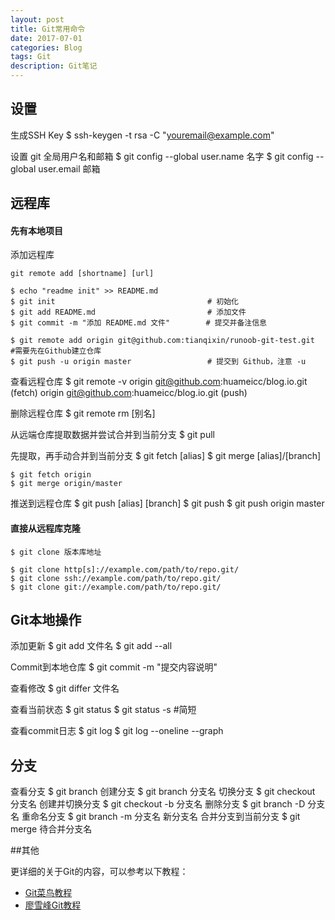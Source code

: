 ```yaml
---
layout: post
title: Git常用命令
date: 2017-07-01
categories: Blog
tags: Git
description: Git笔记
---
```

## 设置

生成SSH Key
	$ ssh-keygen -t rsa -C "youremail@example.com"

设置 git 全局用户名和邮箱
	$ git config --global user.name 名字
	$ git config --global user.email 邮箱


## 远程库

#### 先有本地项目

添加远程库

	git remote add [shortname] [url]

	$ echo "readme init" >> README.md
	$ git init                                  # 初始化
	$ git add README.md                         # 添加文件
	$ git commit -m "添加 README.md 文件"        # 提交并备注信息
	
	$ git remote add origin git@github.com:tianqixin/runoob-git-test.git	#需要先在Github建立仓库
	$ git push -u origin master					# 提交到 Github，注意 -u
	
查看远程仓库
	$ git remote -v
	origin  git@github.com:huameicc/blog.io.git (fetch)
	origin  git@github.com:huameicc/blog.io.git (push)

删除远程仓库
	$ git remote rm [别名]

从远端仓库提取数据并尝试合并到当前分支
	$ git pull

先提取，再手动合并到当前分支
	$ git fetch [alias]
	$ git merge [alias]/[branch] 
	
	$ git fetch origin
	$ git merge origin/master

推送到远程仓库
	$ git push [alias] [branch]
	$ git push
	$ git push origin master

#### 直接从远程库克隆
	$ git clone 版本库地址
	
	$ git clone http[s]://example.com/path/to/repo.git/
	$ git clone ssh://example.com/path/to/repo.git/
	$ git clone git://example.com/path/to/repo.git/
		
## Git本地操作
	
添加更新
	$ git add 文件名
	$ git add --all

Commit到本地仓库
	$ git commit -m "提交内容说明"
	
查看修改
	$ git differ 文件名

查看当前状态
	$ git status
	$ git status -s			#简短
	
查看commit日志
	$ git log
	$ git log --oneline --graph
	
## 分支
查看分支
	$ git branch
创建分支
	$ git branch 分支名
切换分支
	$ git checkout 分支名
创建并切换分支
	$ git checkout -b 分支名
删除分支
	$ git branch -D 分支名
重命名分支
	$ git branch -m 分支名 新分支名
合并分支到当前分支
	$ git merge 待合并分支名
	
##其他

更详细的关于Git的内容，可以参考以下教程：

* [Git菜鸟教程](http://www.runoob.com/git/git-tutorial.html)
* [廖雪峰Git教程](http://www.liaoxuefeng.com/wiki/0013739516305929606dd18361248578c67b8067c8c017b000/)
	
